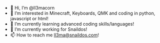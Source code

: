 - 👋 Hi, I’m @ll3macorn
- 👀 I’m interested in Minecraft, Keyboards, QMK and coding in python, javascript or html!
- 🌱 I’m currently learning advanced coding skills/languages!
- 💞️ I’m currently working for Snaildos!
- 📫 How to reach me ll3ma@snaildos.com!

<!---
ll3macorn/ll3macorn is a ✨ special ✨ repository because its `README.md` (this file) appears on your GitHub profile.
You can click the Preview link to take a look at your changes.
--->
